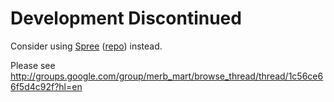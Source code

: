 Development Discontinued
========================

Consider using [Spree](http://spreecommerce.com/) ([repo](http://github.com/railsdog/spree))
instead.

Please see
<http://groups.google.com/group/merb_mart/browse_thread/thread/1c56ce66f5d4c92f?hl=en>
